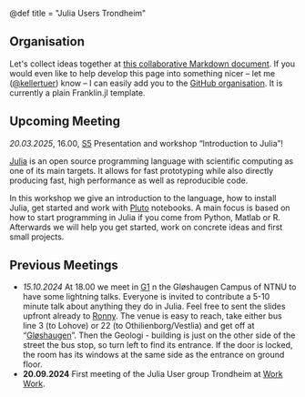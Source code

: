 @def title = "Julia Users Trondheim"

## Organisation

Let's collect ideas together at [this collaborative Markdown document](https://md.chaotikum.org/uRl4Oov0RnSrPdbaqfuohw?both). If you would even like to help develop this page into something nicer – let me ([@kellertuer](https://github.com/kellertuer)) know – I can easily add you to the [GitHub organisation](). It is currently a plain Franklin.jl template.

## Upcoming Meeting

*20.03.2025*, 16.00, [S5](https://link.mazemap.com/i3capk3D) Presentation and workshop “Introduction to Julia”!

[Julia](https://julialang.org) is an open source programming language with scientific computing as one of its main targets. It allows for fast prototyping while also directly producing fast, high performance as well as reproducible code.

In this workshop we give an introduction to the language, how to install Julia, get started and work with [Pluto](https://plutojl.org) notebooks.
A main focus is based on how to start programming in Julia if you come from Python, Matlab or R.
Afterwards we will help you get started, work on concrete ideas and first small projects.

## Previous Meetings

* *15.10.2024* At 18.00 we meet in [G1](https://link.mazemap.com/EQko3UDJ) n the Gløshaugen Campus of NTNU to have some lightning talks. Everyone is invited to contribute a 5-10 minute talk about anything they do in Julia. Feel free to sent the slides upfront already to [Ronny](https://www.ntnu.edu/employees/ronny.bergmann).
  The venue is easy to reach, take either bus line 3 (to Lohove) or 22 (to Othilienborg/Vestlia) and get off at “[Gløshaugen](https://atb.travelplanner.no/scripts/TravelMagic/TravelMagicWE.dll/svar?dep1=1&from=Gløshaugen+(Trondheim)&direction=1&date=04.10.2024&time=09%3A44&changepenalty=1&changepause=0&through=&throughpause=&lang=no&referrer=www.atb.no)”. Then the Geologi - building is just on the other side of the street the bus stop, so turn left to find its entrance. If the door is locked, the room has its windows at the same side as the entrance on ground floor.
* **20.09.2024** First meeting of the Julia User group Trondheim at [Work Work](https://work-work.no).
